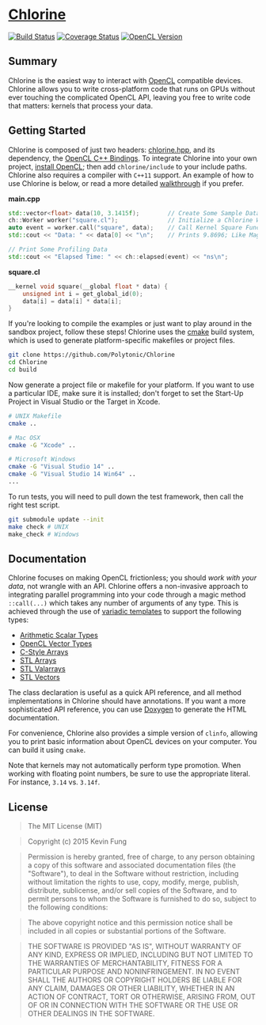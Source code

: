 # [Chlorine](http://polytonic.github.io/Chlorine/)
[![Build Status](http://img.shields.io/travis/Polytonic/Chlorine/master.svg?style=flat-square)](https://travis-ci.org/Polytonic/Chlorine)
[![Coverage Status](http://img.shields.io/coveralls/Polytonic/Chlorine.svg?style=flat-square)](https://coveralls.io/r/Polytonic/Chlorine)
[![OpenCL Version](http://img.shields.io/badge/OpenCL-1.2%2B-brightgreen.svg?style=flat-square)](https://www.khronos.org/opencl/)

## Summary
Chlorine is the easiest way to interact with [OpenCL](https://www.khronos.org/opencl/) compatible devices. Chlorine allows you to write cross-platform code that runs on GPUs without ever touching the complicated OpenCL API, leaving you free to write code that matters: kernels that process your data.

## Getting Started
Chlorine is composed of just two headers: [chlorine.hpp](https://github.com/Polytonic/Chlorine/blob/master/chlorine/include/chlorine.hpp), and its dependency, the [OpenCL C++ Bindings](http://www.khronos.org/registry/cl/api/1.2/cl.hpp). To integrate Chlorine into your own project, [install OpenCL](); then add `chlorine/include` to your include paths. Chlorine also requires a compiler with `C++11` support. An example of how to use Chlorine is below, or read a more detailed [walkthrough](https://github.com/Polytonic/Chlorine/tree/master/examples/swap) if you prefer.

**main.cpp**
```c++
std::vector<float> data(10, 3.1415f);        // Create Some Sample Data
ch::Worker worker("square.cl");              // Initialize a Chlorine Worker
auto event = worker.call("square", data);    // Call Kernel Square Function
std::cout << "Data: " << data[0] << "\n";    // Prints 9.8696; Like Magic!

// Print Some Profiling Data
std::cout << "Elapsed Time: " << ch::elapsed(event) << "ns\n";
```
**square.cl**
```c
__kernel void square(__global float * data) {
    unsigned int i = get_global_id(0);
    data[i] = data[i] * data[i];
}
```

If you're looking to compile the examples or just want to play around in the sandbox project, follow these steps! Chlorine uses the [cmake](http://www.cmake.org/) build system, which is used to generate platform-specific makefiles or project files.

```bash
git clone https://github.com/Polytonic/Chlorine
cd Chlorine
cd build
```

Now generate a project file or makefile for your platform. If you want to use a particular IDE, make sure it is installed; don't forget to set the Start-Up Project in Visual Studio or the Target in Xcode.

```bash
# UNIX Makefile
cmake ..

# Mac OSX
cmake -G "Xcode" ..

# Microsoft Windows
cmake -G "Visual Studio 14" ..
cmake -G "Visual Studio 14 Win64" ..
...
```

To run tests, you will need to pull down the test framework, then call the right test script.

```bash
git submodule update --init
make check # UNIX
make_check # Windows
```

## Documentation
Chlorine focuses on making OpenCL frictionless; you should *work with your data*, not wrangle with an API. Chlorine offers a non-invasive approach to integrating parallel programming into your code through a magic method `::call(...)` which takes any number of arguments of any type. This is achieved through the use of [variadic templates](https://en.wikipedia.org/wiki/Variadic_template) to support the following types:

 - [Arithmetic Scalar Types](http://www.cplusplus.com/reference/type_traits/is_arithmetic/)
 - [OpenCL Vector Types](https://www.khronos.org/registry/cl/sdk/1.2/docs/man/xhtml/vectorDataTypes.html)
 - [C-Style Arrays](http://www.cplusplus.com/doc/tutorial/arrays/)
 - [STL Arrays](http://www.cplusplus.com/reference/array/array/)
 - [STL Valarrays](http://www.cplusplus.com/reference/valarray/)
 - [STL Vectors](http://www.cplusplus.com/reference/vector/vector/)

The class declaration is useful as a quick API reference, and all method implementations in Chlorine should have annotations. If you want a more sophisticated API reference, you can use [Doxygen](http://www.doxygen.org) to generate the HTML documentation.

For convenience, Chlorine also provides a simple version of `clinfo`, allowing you to print basic information about OpenCL devices on your computer. You can build it using `cmake`.

Note that kernels may not automatically perform type promotion. When working with floating point numbers, be sure to use the appropriate literal. For instance, `3.14` vs. `3.14f`.

## License
>The MIT License (MIT)

>Copyright (c) 2015 Kevin Fung

>Permission is hereby granted, free of charge, to any person obtaining a copy of this software and associated documentation files (the "Software"), to deal in the Software without restriction, including without limitation the rights to use, copy, modify, merge, publish, distribute, sublicense, and/or sell copies of the Software, and to permit persons to whom the Software is furnished to do so, subject to the following conditions:

>The above copyright notice and this permission notice shall be included in all copies or substantial portions of the Software.

>THE SOFTWARE IS PROVIDED "AS IS", WITHOUT WARRANTY OF ANY KIND, EXPRESS OR IMPLIED, INCLUDING BUT NOT LIMITED TO THE WARRANTIES OF MERCHANTABILITY, FITNESS FOR A PARTICULAR PURPOSE AND NONINFRINGEMENT. IN NO EVENT SHALL THE AUTHORS OR COPYRIGHT HOLDERS BE LIABLE FOR ANY CLAIM, DAMAGES OR OTHER LIABILITY, WHETHER IN AN ACTION OF CONTRACT, TORT OR OTHERWISE, ARISING FROM, OUT OF OR IN CONNECTION WITH THE SOFTWARE OR THE USE OR OTHER DEALINGS IN THE SOFTWARE.
